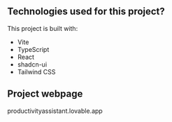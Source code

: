 ## Technologies used for this project?

This project is built with:

- Vite
- TypeScript
- React
- shadcn-ui
- Tailwind CSS

## Project webpage

productivityassistant.lovable.app
